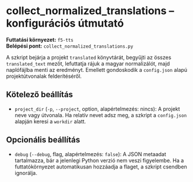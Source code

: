 # collect_normalized_translations – konfigurációs útmutató

**Futtatási környezet:** `f5-tts`  
**Belépési pont:** `collect_normalized_translations.py`

A szkript bejárja a projekt `translated` könyvtárát, begyűjti az összes `translated_text` mezőt, lefuttatja rájuk a magyar normalizálót, majd naplófájlba menti az eredményt. Emellett gondoskodik a `config.json` alapú projektútvonalak felderítéséről.

## Kötelező beállítás
- `project_dir` (`-p`, `--project`, option, alapértelmezés: nincs): A projekt neve vagy útvonala. Ha relatív nevet adsz meg, a szkript a `config.json` alapján keresi a `workdir` alatt.

## Opcionális beállítás
- `debug` (`--debug`, flag, alapértelmezés: `false`): A JSON metaadat tartalmazza, bár a jelenlegi Python verzió nem veszi figyelembe. Ha a futtatókörnyezet automatikusan hozzáadja a flaget, a szkript csendben ignorálja.
